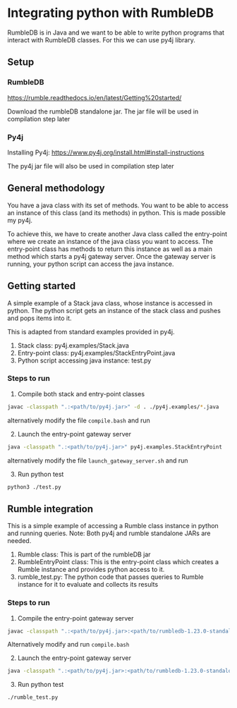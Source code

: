 # Integrating python with RumbleDB

RumbleDB is in Java and we want to be able to write python programs that interact with RumbleDB classes. For this we can use py4j library.


## Setup
### RumbleDB
https://rumble.readthedocs.io/en/latest/Getting%20started/

Download the rumbleDB standalone jar. The jar file will be used in compilation step later

### Py4j
Installing Py4j: https://www.py4j.org/install.html#install-instructions

The py4j jar file will also be used in compilation step later



## General methodology
You have a java class with its set of methods. You want to be able to access an instance of this class (and its methods) in python. This is made possible my py4j.

To achieve this, we have to create another Java class called the entry-point where we create an instance of the java class you want to access. The entry-point class has methods to return this instance as well as a main method which starts a py4j gateway server. Once the gateway server is running, your python script can access the java instance.


## Getting started
A simple example of a Stack java class, whose instance is accessed in python. The python script gets an instance of the stack class and pushes and pops items into it.

This is adapted from standard examples provided in py4j.

1. Stack class: py4j.examples/Stack.java
2. Entry-point class: py4j.examples/StackEntryPoint.java
3. Python script accessing java instance: test.py

### Steps to run
1. Compile both stack and entry-point classes
```bash
javac -classpath ".:<path/to/py4j.jar>" -d . ./py4j.examples/*.java
```
alternatively modify the file `compile.bash` and run

2. Launch the entry-point gateway server
```bash
java -classpath ".:<path/to/py4j.jar>" py4j.examples.StackEntryPoint
```
alternatively modify the file `launch_gateway_server.sh` and run

3. Run python test
```bash
python3 ./test.py
```


## Rumble integration
This is a simple example of accessing a Rumble class instance in python and running queries.
Note: Both py4j and rumble standalone JARs are needed.

1. Rumble class: This is part of the rumbleDB jar
2. RumbleEntryPoint class: This is the entry-point class which creates a Rumble instance and provides python access to it.
3. rumble_test.py: The python code that passes queries to Rumble instance for it to evaluate and collects its results

### Steps to run
1. Compile the entry-point gateway server
```bash
javac -classpath ".:<path/to/py4j.jar>:<path/to/rumbledb-1.23.0-standalone.jar>" -d . ./RumbleEntryPoint.java

```
Alternatively modify and run `compile.bash`

2. Launch the entry-point gateway server
```bash
java -classpath ".:<path/to/py4j.jar>:<path/to/rumbledb-1.23.0-standalone.jar>" RumbleEntryPoint

```

3. Run python test
```bash
./rumble_test.py
```

